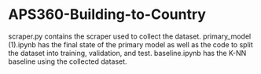 # APS360-Building-to-Country

scraper.py contains the scraper used to collect the dataset.
primary_model (1).ipynb has the final state of the primary model as well as the code to split the dataset into training, validation, and test.
baseline.ipynb has the K-NN baseline using the collected dataset.

